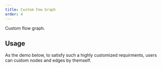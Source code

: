 ```yaml
---
title: Custom Fow Graph
order: 4
---
```


Custom flow graph.

## Usage

As the demo below, to satisfy such a highly customized requirments, users can custom nodes and edges by themself.
